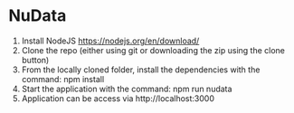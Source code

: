 # NuData
 
1. Install NodeJS https://nodejs.org/en/download/
2. Clone the repo (either using git or downloading the zip using the clone button)
3. From the locally cloned folder, install the dependencies with the command: npm install
4. Start the application with the command: npm run nudata
5. Application can be access via http://localhost:3000
